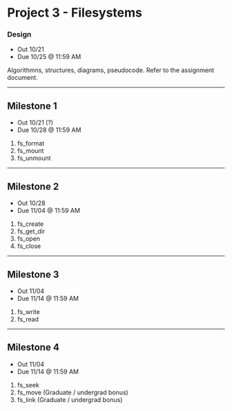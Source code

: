 # Project 3 - Filesystems

### Design
* Out 10/21
* Due 10/25 @ 11:59 AM

Algorithmns, structures, diagrams, pseudocode. Refer to the assignment document.
***
## Milestone 1
* Out 10/21 (?)
* Due 10/28 @ 11:59 AM

1. fs_format
2. fs_mount
3. fs_unmount
***
## Milestone 2
* Out 10/28
* Due 11/04 @ 11:59 AM

1. fs_create
2. fs_get_dir
3. fs_open
4. fs_close
***
## Milestone 3
* Out 11/04
* Due 11/14 @ 11:59 AM

1. fs_write
2. fs_read
***
## Milestone 4
* Out 11/04
* Due 11/14 @ 11:59 AM

1. fs_seek
2. fs_move (Graduate / undergrad bonus)
3. fs_link (Graduate / undergrad bonus)

